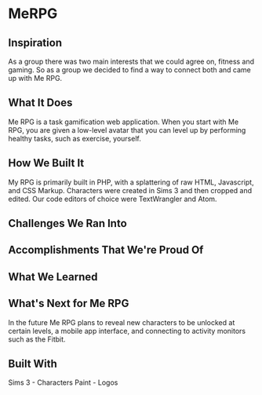 # MeRPG
## Inspiration
As a group there was two main interests that we could agree on, fitness and gaming. So as a group we decided to find a way to connect both and came up with Me RPG.

## What It Does
Me RPG is a task gamification web application. When you start with Me RPG, you are given a low-level avatar that you can level up by performing healthy tasks, such as exercise, yourself.

## How We Built It
My RPG is primarily built in PHP, with a splattering of raw HTML, Javascript, and CSS Markup.
Characters were created in Sims 3 and then cropped and edited.
Our code editors of choice were TextWrangler and Atom.

## Challenges We Ran Into

## Accomplishments That We're Proud Of

## What We Learned

## What's Next for Me RPG
In the future Me RPG plans to reveal new characters to be unlocked at certain levels, a mobile app interface, and connecting to activity monitors such as the Fitbit.  

## Built With
Sims 3 - Characters
Paint - Logos

